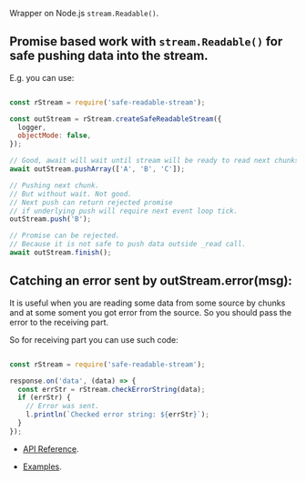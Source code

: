 Wrapper on Node.js `stream.Readable()`.

## Promise based work with `stream.Readable()` for safe pushing data into the stream.
E.g. you can use:

```js

const rStream = require('safe-readable-stream');

const outStream = rStream.createSafeReadableStream({
  logger,
  objectMode: false,
});

// Good, await will wait until stream will be ready to read next chunks.
await outStream.pushArray(['A', 'B', 'C']);

// Pushing next chunk.
// But without wait. Not good.
// Next push can return rejected promise
// if underlying push will require next event loop tick.
outStream.push('B');

// Promise can be rejected.
// Because it is not safe to push data outside _read call.
await outStream.finish();
```

## Catching an error sent by outStream.error(msg):

It is useful when you are reading some data from some source by chunks
and at some soment you got error from the source.
So you should pass the error to the receiving part.

So for receiving part you can use such code:
```js

const rStream = require('safe-readable-stream');

response.on('data', (data) => {
  const errStr = rStream.checkErrorString(data);
  if (errStr) {
    // Error was sent.
    l.println(`Checked error string: ${errStr}`);
  }
});

```

* [API Reference](https://github.com/Dzenly/safe-readable-stream/tree/master/index.js).

* [Examples](https://github.com/Dzenly/safe-readable-stream/tree/master/__tia-tests__).

